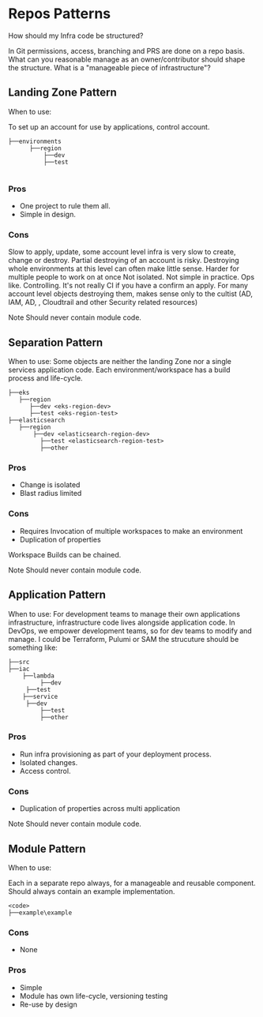 # Repos Patterns

How should my Infra code be structured?

In Git permissions, access, branching and PRS are done on a repo basis.
What can you reasonable manage as an owner/contributor should shape the structure.
What is a "manageable piece of infrastructure"?

## Landing Zone Pattern

When to use:

To set up an account for use by applications, control account.

```
├──environments
      ├──region
	      ├──dev
	      ├──test
          
```

### Pros

- One project to rule them all.
- Simple in design.

### Cons

Slow to apply, update, some account level infra is very slow to create, change or destroy.
Partial destroying of an account is risky.
Destroying whole environments at this level can often make little sense.
Harder for multiple people to work on at once
Not isolated.
Not simple in practice.
Ops like.
Controlling.
It's not really CI if you have a confirm an apply.
For many account level objects destroying them, makes sense only to the cultist (AD, IAM, AD, , Cloudtrail and other Security related resources)

Note
Should never contain module code.

## Separation Pattern

When to use:
Some objects are neither the landing Zone nor a single services application code.
Each environment/workspace <name> has a build process and life-cycle.

```
├──eks
   ├──region
      ├──dev <eks-region-dev>
      ├──test <eks-region-test>
├──elasticsearch
   ├──region
	   ├──dev <elasticsearch-region-dev>
         ├──test <elasticsearch-region-test>
         ├──other
```

### Pros

- Change is isolated
- Blast radius limited

### Cons

- Requires Invocation of multiple workspaces to make an environment
- Duplication of properties

Workspace Builds can be chained.

Note
Should never contain module code.

## Application Pattern

When to use:
For development teams to manage their own applications infrastructure, infrastructure code lives alongside application code. 
In DevOps, we empower development teams, so for dev teams to modify and manage.
I could be Terraform, Pulumi or SAM the strucuture should be something like:

```
├──src
├──iac
    ├──lambda
         ├──dev
	 ├──test
    ├──service
	 ├──dev
         ├──test
         ├──other
```

### Pros

- Run infra provisioning as part of your deployment process.
- Isolated changes.
- Access control.

### Cons

- Duplication of properties across multi application

Note
Should never contain module code.

## Module Pattern

When to use:

Each in a separate repo always, for a manageable and reusable component.
Should always contain an example  implementation.

```
<code>
├──example\example
```

### Cons

- None

### Pros

- Simple
- Module has own life-cycle, versioning testing
- Re-use by design
